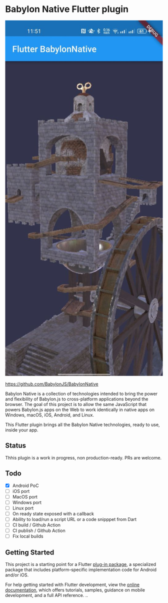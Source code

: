 # Babylon Native Flutter plugin

<img src="assets/images/screenshot001.jpg" width="512" height="1138">

https://github.com/BabylonJS/BabylonNative

Babylon Native is a collection of technologies intended to bring the power and flexibility of Babylon.js to cross-platform applications beyond the browser. The goal of this project is to allow the same JavaScript that powers Babylon.js apps on the Web to work identically in native apps on Windows, macOS, iOS, Android, and Linux.

This Flutter plugin brings all the Babylon Native technologies, ready to use, inside your app.

## Status

Thhis plugin is a work in progress, non production-ready. PRs are welcome.

## Todo
- [x] Android PoC
- [ ] iOS port
- [ ] MacOS port
- [ ] Windows port
- [ ] Linux port
- [ ] On ready state exposed with a callback
- [ ] Ability to load/run a script URL or a code snipppet from Dart
- [ ] CI build / Github Action
- [ ] CI publish / Github Action
- [ ] Fix local builds

## Getting Started

This project is a starting point for a Flutter
[plug-in package](https://flutter.dev/developing-packages/),
a specialized package that includes platform-specific implementation code for
Android and/or iOS.

For help getting started with Flutter development, view the
[online documentation](https://flutter.dev/docs), which offers tutorials,
samples, guidance on mobile development, and a full API reference.
..